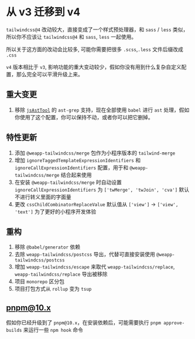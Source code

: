 # 从 v3 迁移到 v4

<!-- :::warning -->
<!-- 由于 `tailwindcss@4` 改动较大，直接变成了一个样式预处理器，和 `sass` / `less` 类似。

目前 `weapp-tailwindcss@4` 版本并没有较好地兼容 `tailwindcss@4`,  -->

<!-- 请继续以 `weapp-tailwindcss@4` + `tailwindcss@3` 的方式使用

等待 `weapp-tailwindcss` 正式兼容改造的文档发布 (2025-02-12)
::: -->

`tailwindcss@4` 改动较大，直接变成了一个样式预处理器，和 `sass` / `less` 类似，所以你不应该让 `tailwindcss@4` 和  `sass`, `less` 一起使用。

所以关于这方面的改动会比较多, 可能你需要把很多 `.scss`,`.less` 文件后缀改成 `.css`

`v4` 版本相比于 `v3`, 影响功能的重大变动较少，假如你没有用到什么复杂自定义配置，那么完全可以平滑升级上来。

## 重大变更

1. 移除 [`jsAstTool`](/docs/api/interfaces/UserDefinedOptions#jsasttool) 的 `ast-grep` 支持，现在全部使用 `babel` 进行 `ast` 处理，假如你使用了这个配置，你可以保持不动，或者你可以把它删掉。

## 特性更新

1. 添加 `@weapp-tailwindcss/merge` 包作为小程序版本的 `tailwind-merge`
1. 增加 `ignoreTaggedTemplateExpressionIdentifiers` 和 `ignoreCallExpressionIdentifiers` 配置，用于和 `@weapp-tailwindcss/merge` 结合起来使用
1. 在安装 `@weapp-tailwindcss/merge` 时自动设置 `ignoreCallExpressionIdentifiers` 为 `['twMerge', 'twJoin', 'cva']` 默认不进行转义里面的字面量
1. 更改 `cssChildCombinatorReplaceValue` 默认值从 `['view']` -> `['view', 'text']` 为了更好的小程序开发体验


## 重构

1. 移除 `@babel/generator` 依赖
2. 去除 `weapp-tailwindcss/postcss` 导出，代替可直接安装使用 `@weapp-tailwindcss/postcss`
2. 增加 `weapp-tailwindcss/escape` 来取代 `weapp-tailwindcss/replace`, `weapp-tailwindcss/replace` 导出被移除
3. 项目 `monorepo` 区分包
4. 项目打包方式从 `rollup` 变为 `tsup`

## pnpm@10.x

假如你已经升级到了 `pnpm@10.x`，在安装依赖后，可能需要执行 `pnpm approve-builds` 来运行一些 `npm hook` 命令